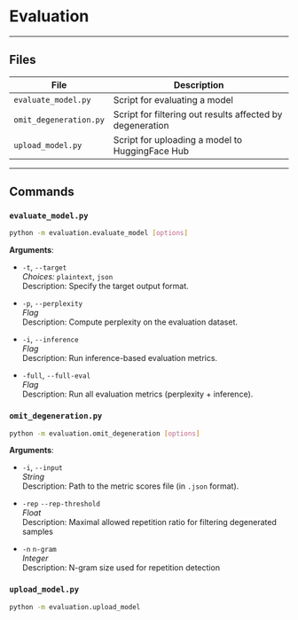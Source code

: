 
# Evaluation

---

## Files

| File                   | Description                                               |
|------------------------|-----------------------------------------------------------|
| `evaluate_model.py`    | Script for evaluating a model                             |
| `omit_degeneration.py` | Script for filtering out results affected by degeneration |
| `upload_model.py`      | Script for uploading a model to HuggingFace Hub           |


---

## Commands

### `evaluate_model.py`

```bash
python -m evaluation.evaluate_model [options]
```

**Arguments**:

* `-t`, `--target`  
  *Choices:* `plaintext`, `json`  
  Description: Specify the target output format.

* `-p`, `--perplexity`  
  *Flag*   
  Description: Compute perplexity on the evaluation dataset.

* `-i`, `--inference`  
  *Flag*     
  Description: Run inference-based evaluation metrics.

* `-full`, `--full-eval`  
  *Flag*    
  Description: Run all evaluation metrics (perplexity + inference).

### `omit_degeneration.py`

```bash
python -m evaluation.omit_degeneration [options]
```

**Arguments**:

* `-i`, `--input`  
  *String*  
  Description: Path to the metric scores file (in `.json` format).

* `-rep` `--rep-threshold`  
  *Float*   
  Description: Maximal allowed repetition ratio for filtering degenerated samples

* `-n` `n-gram`   
  *Integer*   
  Description: N-gram size used for repetition detection

### `upload_model.py`

```bash
python -m evaluation.upload_model
```